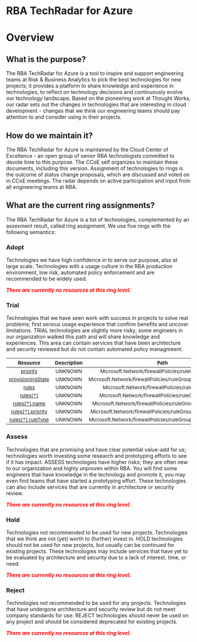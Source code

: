 
RBA TechRadar for Azure
=======================

# Overview

## What is the purpose?


The RBA TechRadar for Azure is a tool to inspire and support engineering teams at Risk & Business Analytics to pick the best technologies for new projects; it provides a platform to share knowledge and experience in technologies, to reflect on technology decisions and continuously evolve our technology landscape.  Based on the pioneering work at Thought Works, our radar sets out the changes in technologies that are interesting in cloud development - changes that we think our engineering teams should pay attention to and consider using in their projects.
## How do we maintain it?


The RBA TechRadar for Azure is maintained by the Cloud Center of Excellence - an open group of senior RBA technologists committed to devote time to this purpose.  The CCoE self organizes to maintain these documents, including this version.  Assignment of technologies to rings is the outcome of status change proposals, which are discussed and voted on in CCoE meetings.  The radar depends on active participation and input from all engineering teams at RBA.
## What are the current ring assignments?


The RBA TechRadar for Azure is a list of technologies, complemented by an assesment result, called ring assignment.  We use five rings with the following semantics:
### Adopt


Technologies we have high confidence in to serve our purpose, also at large scale.  Technologies with a usage culture in the RBA production environment, low risk, automated policy enforcement and are recommended to be widely used.  
  
***<font color="red"> There are currently no resources at this ring level. </font>***
### Trial


Technologies that we have seen work with success in projects to solve real problems;  first serious usage experience that confirm benefits and uncover limitations.  TRIAL technologies are slightly more risky; some engineers in our organization walked this path and will share knowledge and experiences.  This area can contain services that have been architecture and security reviewed but do not contain automated policy managmeent.  

|<sub>Resource</sub>|<sub>Description</sub>|<sub>Path</sub>|<sub>Status</sub>|
| :---: | :---: | :---: | :---: |
|<sub>[priority](https://github.com/openrba/python-azure-techradar/tree/master/Microsoft.Network/firewallPolicies/ruleGroups/priority)</sub>|<sub>UNKNOWN</sub>|<sub>Microsoft.Network/firewallPolicies/ruleGroups/priority</sub>|<sub>TRIAL</sub>|
|<sub>[provisioningState](https://github.com/openrba/python-azure-techradar/tree/master/Microsoft.Network/firewallPolicies/ruleGroups/provisioningState)</sub>|<sub>UNKNOWN</sub>|<sub>Microsoft.Network/firewallPolicies/ruleGroups/provisioningState</sub>|<sub>TRIAL</sub>|
|<sub>[rules](https://github.com/openrba/python-azure-techradar/tree/master/Microsoft.Network/firewallPolicies/ruleGroups/rules)</sub>|<sub>UNKNOWN</sub>|<sub>Microsoft.Network/firewallPolicies/ruleGroups/rules</sub>|<sub>TRIAL</sub>|
|<sub>[rules[*]](https://github.com/openrba/python-azure-techradar/tree/master/Microsoft.Network/firewallPolicies/ruleGroups/rules[*])</sub>|<sub>UNKNOWN</sub>|<sub>Microsoft.Network/firewallPolicies/ruleGroups/rules[*]</sub>|<sub>TRIAL</sub>|
|<sub>[rules[*].name](https://github.com/openrba/python-azure-techradar/tree/master/Microsoft.Network/firewallPolicies/ruleGroups/rules[*].name)</sub>|<sub>UNKNOWN</sub>|<sub>Microsoft.Network/firewallPolicies/ruleGroups/rules[*].name</sub>|<sub>TRIAL</sub>|
|<sub>[rules[*].priority](https://github.com/openrba/python-azure-techradar/tree/master/Microsoft.Network/firewallPolicies/ruleGroups/rules[*].priority)</sub>|<sub>UNKNOWN</sub>|<sub>Microsoft.Network/firewallPolicies/ruleGroups/rules[*].priority</sub>|<sub>TRIAL</sub>|
|<sub>[rules[*].ruleType](https://github.com/openrba/python-azure-techradar/tree/master/Microsoft.Network/firewallPolicies/ruleGroups/rules[*].ruleType)</sub>|<sub>UNKNOWN</sub>|<sub>Microsoft.Network/firewallPolicies/ruleGroups/rules[*].ruleType</sub>|<sub>TRIAL</sub>|

### Assess


Technologies that are promising and have clear potential value-add for us; technologies worth investing some research and prototyping efforts to see if it has impact.  ASSESS technologies have higher risks;  they are often new to our organization and highly unproven within RBA.  You will find some engineers that have knowledge in the technology and promote it, you may even find teams that have started a prototyping effort.  These technologies can also include services that are currently in architecture or security review.  
  
***<font color="red"> There are currently no resources at this ring level. </font>***
### Hold


Technologies not recommended to be used for new projects. Technologies that we think are not (yet) worth to (further) invest in.  HOLD technologies should not be used for new projects, but usually can be continued for existing projects.  These technologies may include services that have yet to be evaluated by architecture and security due to a lack of interest, time, or need.  
  
***<font color="red"> There are currently no resources at this ring level. </font>***
### Reject


Technologies not recommended to be used for any projects. Technologies that have undergone architecture and security review but do not meet company standards for use.  REJECT technologies should never be used on any project and should be considered deprecated for existing projects.  
  
***<font color="red"> There are currently no resources at this ring level. </font>***